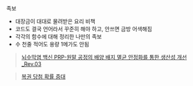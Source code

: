족보
- 대장금이 대대로 물려받은 요리 비책
- 코드도 결국 언어라서 꾸준히 해야 하고, 안쓰면 금방 어색해짐
- 각각의 함수에 대해 정리한 나만의 족보
- 수 천줄 적어도 용량 1메가도 안됨

> [뇌수막염 백신 PRP-원말 공정의 배양 배지 멸균 안정화를 통한 생산성 개선_Rev.03](https://colab.research.google.com/drive/18qio5CKb9pFVPIWGx_MC6KZGTBFffTX5?usp=sharing)

> [복권 당첨 확률 증대 ](https://gist.github.com/heuiy/05fbd4ab42427c8b937a0afd491d1ebe)




